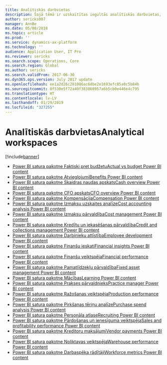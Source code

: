 ```yaml
---
title: Analītiskās darbvietas
description: Šajā tēmā ir uzskaitītas iegultās analītiskās darbvietas, kas ir pieejamas, kā arī ir norādīti resursi, kur par tām varat uzzināt vairāk.
author: sericks007
manager: AnnBe
ms.date: 05/08/2018
ms.topic: article
ms.prod: ''
ms.service: dynamics-ax-platform
ms.technology: ''
audience: Application User, IT Pro
ms.reviewer: sericks
ms.search.scope: Operations, Core
ms.search.region: Global
ms.author: sericks
ms.search.validFrom: 2017-06-30
ms.dyn365.ops.version: July 2017 update
ms.openlocfilehash: ee1a2d26c281086ac6dbe2e1693efc85a0c5b84b
ms.sourcegitcommit: 0f530e5f72a40f383868957a6b5cb0e446e4c795
ms.translationtype: HT
ms.contentlocale: lv-LV
ms.lasthandoff: 01/29/2019
ms.locfileid: "327255"
---
```

# <a name="analytical-workspaces"></a><span data-ttu-id="c074e-103">Analītiskās darbvietas</span><span class="sxs-lookup"><span data-stu-id="c074e-103">Analytical workspaces</span></span>
[!include[banner](../includes/banner.md)]

- [<span data-ttu-id="c074e-104">Power BI satura pakotne Faktiski pret budžetu</span><span class="sxs-lookup"><span data-stu-id="c074e-104">Actual vs budget Power BI content</span></span>](ledger-budgets-power-bi.md)
- [<span data-ttu-id="c074e-105">Power BI satura pakotne Atvieglojumi</span><span class="sxs-lookup"><span data-stu-id="c074e-105">Benefits Power BI content</span></span>](benefits-power-bi.md)
- [<span data-ttu-id="c074e-106">Power BI satura pakotne Skaidras naudas apskats</span><span class="sxs-lookup"><span data-stu-id="c074e-106">Cash overview Power BI content</span></span>](../../financials/cash-bank-management/Cash-Overview-Power-BI-content.md)
- [<span data-ttu-id="c074e-107">Power BI satura pakotne CFO apskats</span><span class="sxs-lookup"><span data-stu-id="c074e-107">CFO overview Power BI content</span></span>](CFO-power-bi.md)
- [<span data-ttu-id="c074e-108">Power BI satura pakotne Kompensācija</span><span class="sxs-lookup"><span data-stu-id="c074e-108">Compensation Power BI content</span></span>](compensation-power-bi.md)
- [<span data-ttu-id="c074e-109">Power BI satura pakotne Izmaksu uzskaites analīze</span><span class="sxs-lookup"><span data-stu-id="c074e-109">Cost accounting analysis Power BI content</span></span>](cost-accounting-analysis-content-pack.md) 
- [<span data-ttu-id="c074e-110">Power BI satura pakotne Izmaksu pārvaldība</span><span class="sxs-lookup"><span data-stu-id="c074e-110">Cost management Power BI content</span></span>](cost-management-content-pack.md)
- [<span data-ttu-id="c074e-111">Power BI satura pakotne Kredītu un iekasēšanas pārvaldība</span><span class="sxs-lookup"><span data-stu-id="c074e-111">Credit and collections management Power BI content</span></span>](../../financials/accounts-receivable/credit-collections-power-bi.md)
- [<span data-ttu-id="c074e-112">Power BI satura pakotne Darbinieku attīstība</span><span class="sxs-lookup"><span data-stu-id="c074e-112">Employee development Power BI content</span></span>](employee-development-PBI.md) 
- [<span data-ttu-id="c074e-113">Power BI satura pakotne Finanšu ieskati</span><span class="sxs-lookup"><span data-stu-id="c074e-113">Financial insights Power BI content</span></span>](financial-insights.md)
- [<span data-ttu-id="c074e-114">Power BI satura pakotne Finanšu veiktspēja</span><span class="sxs-lookup"><span data-stu-id="c074e-114">Financial performance Power BI content</span></span>](financial-performance-power-bi-content-pack.md)
- [<span data-ttu-id="c074e-115">Power BI satura pakotne Pamatlīdzekļu pārvaldība</span><span class="sxs-lookup"><span data-stu-id="c074e-115">Fixed asset management Power BI content</span></span>](../../financials/fixed-assets/Fixed-asset-management-workspace.md)
- [<span data-ttu-id="c074e-116">Power BI satura pakotne Mācības</span><span class="sxs-lookup"><span data-stu-id="c074e-116">Learning Power BI content</span></span>](learning-power-bi.md)
- [<span data-ttu-id="c074e-117">Power BI satura pakotne Prakses pārvaldnieks</span><span class="sxs-lookup"><span data-stu-id="c074e-117">Practice manager Power BI content</span></span>](practice-manager-power-bi.md)
- [<span data-ttu-id="c074e-118">Power BI satura pakotne Ražošanas veiktspēja</span><span class="sxs-lookup"><span data-stu-id="c074e-118">Production performance Power BI content</span></span>](production-performance-power-bi.md)
- [<span data-ttu-id="c074e-119">Power BI satura pakotne Pirkšanas tēriņu analīze</span><span class="sxs-lookup"><span data-stu-id="c074e-119">Purchase spend analysis Power BI content</span></span>](purchase-content-pack-for-power-bi.md) 
- [<span data-ttu-id="c074e-120">Power BI satura pakotne Personāla atlase</span><span class="sxs-lookup"><span data-stu-id="c074e-120">Recruiting Power BI content</span></span>](recruiting-analysis-power-bi-content-pack.md) 
- [<span data-ttu-id="c074e-121">Power BI satura pakotne Pārdošanas un ienesīguma veiktspēja</span><span class="sxs-lookup"><span data-stu-id="c074e-121">Sales and profitability performance Power BI content</span></span>](sales-profitability-performance-content-pack.md)
- [<span data-ttu-id="c074e-122">Power BI satura pakotne Kreditoru maksājumi</span><span class="sxs-lookup"><span data-stu-id="c074e-122">Vendor payments Power BI content</span></span>](../../financials/accounts-payable/Vendor-payments-workspace.md)
- [<span data-ttu-id="c074e-123">Power BI satura pakotne Noliktavas veiktspēja</span><span class="sxs-lookup"><span data-stu-id="c074e-123">Warehouse performance Power BI content</span></span>](warehouse-power-bi-content.md)
- [<span data-ttu-id="c074e-124">Power BI satura pakotne Darbaspēka rādītāji</span><span class="sxs-lookup"><span data-stu-id="c074e-124">Workforce metrics Power BI content</span></span>](workforce-analysis-power-bi-content-pack.md)
